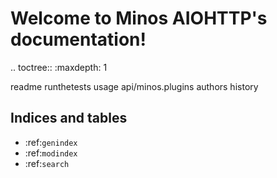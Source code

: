 # Welcome to Minos AIOHTTP's documentation!

.. toctree::
   :maxdepth: 1

   readme
   runthetests
   usage
   api/minos.plugins
   authors
   history

## Indices and tables

* :ref:`genindex`
* :ref:`modindex`
* :ref:`search`
